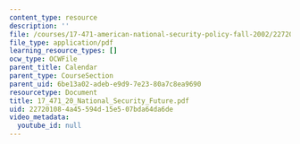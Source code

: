 ```yaml
---
content_type: resource
description: ''
file: /courses/17-471-american-national-security-policy-fall-2002/227201084a45594d15e507bda64da6de_17_471_20_National_Security_Future.pdf
file_type: application/pdf
learning_resource_types: []
ocw_type: OCWFile
parent_title: Calendar
parent_type: CourseSection
parent_uid: 6be13a02-adeb-e9d9-7e23-80a7c8ea9690
resourcetype: Document
title: 17_471_20_National_Security_Future.pdf
uid: 22720108-4a45-594d-15e5-07bda64da6de
video_metadata:
  youtube_id: null
---
```


